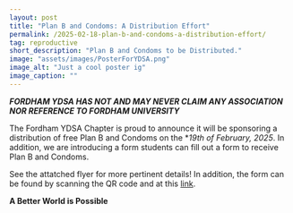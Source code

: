 ```yaml
---
layout: post
title: "Plan B and Condoms: A Distribution Effort"
permalink: /2025-02-18-plan-b-and-condoms-a-distribution-effort/
tag: reproductive
short_description: "Plan B and Condoms to be Distributed."
image: "assets/images/PosterForYDSA.png"
image_alt: "Just a cool poster ig"
image_caption: ""
---
```


***FORDHAM YDSA HAS NOT AND MAY NEVER CLAIM ANY ASSOCIATION NOR REFERENCE TO FORDHAM UNIVERSITY***

The Fordham YDSA Chapter is proud to announce it will be sponsoring a distribution of free Plan B and Condoms on the **19th of February, 2025*. In addition, we are introducing a form students can fill out a form to receive Plan B and Condoms.  

See the attatched flyer for more pertinent details! In addition, the form can be found by scanning the QR code and at this [link](https://docs.google.com/forms/d/e/1FAIpQLScyQrt_XYhMaQV3cRmFQ0KYPM3lxPc0lohe7iBgILvYHl8p8w/viewform).

**A Better World is Possible**
